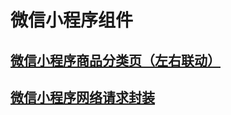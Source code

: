 # 微信小程序组件

## [微信小程序商品分类页（左右联动）](https://github.com/mkinit/wechat-applet/tree/master/components)

## [微信小程序网络请求封装](https://github.com/mkinit/wechat-applet/tree/master/request)